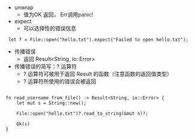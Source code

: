 
- unwrap
  - 值为OK 返回， Err调用panic!
- expect
  - 可以选择性的错误信息
```shell
 let f = File::open("hello.txt").expect("Failed to open hello.txt");
```
- 传播错误
  - 返回 Result<String, io::Error> 
- 传播错误的简写：? 运算符
  - ? 运算符可被用于返回 Result 的函数（注意函数的返回值类型）
  - ? 运算符所使用的错误会被返回
```shell

fn read_username_from_file() -> Result<String, io::Error> {
    let mut s = String::new();

    File::open("hello.txt")?.read_to_string(&mut s)?;

    Ok(s)
}
```